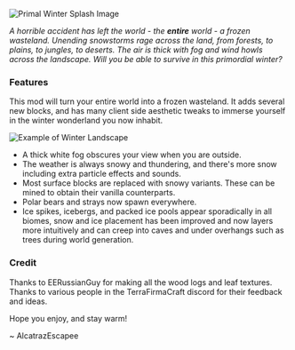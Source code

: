 ![Primal Winter Splash Image](https://github.com/alcatrazEscapee/primal-winter/blob/1.15.x/img/splash.png?raw=true)

_A horrible accident has left the world - the **entire** world - a frozen wasteland. Unending snowstorms rage across the land, from forests, to plains, to jungles, to deserts. The air is thick with fog and wind howls across the landscape. Will you be able to survive in this primordial winter?_

### Features

This mod will turn your entire world into a frozen wasteland. It adds several new blocks, and has many client side aesthetic tweaks to immerse yourself in the winter wonderland you now inhabit.

![Example of Winter Landscape](https://github.com/alcatrazEscapee/primal-winter/blob/1.15.x/img/savanna.png?raw=true)

- A thick white fog obscures your view when you are outside.
- The weather is always snowy and thundering, and there's more snow including extra particle effects and sounds.
- Most surface blocks are replaced with snowy variants. These can be mined to obtain their vanilla counterparts.
- Polar bears and strays now spawn everywhere.
- Ice spikes, icebergs, and packed ice pools appear sporadically in all biomes, snow and ice placement has been improved and now layers more intuitively and can creep into caves and under overhangs such as trees during world generation.


### Credit

Thanks to EERussianGuy for making all the wood logs and leaf textures. Thanks to various people in the TerraFirmaCraft discord for their feedback and ideas.


Hope you enjoy, and stay warm!

~ AlcatrazEscapee
